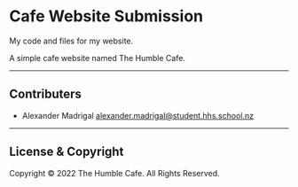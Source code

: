 # Cafe Website Submission

My code and files for my website.

A simple cafe website named The Humble Cafe.

---

## Contributers

- Alexander Madrigal <alexander.madrigal@student.hhs.school.nz>

---

## License & Copyright

Copyright © 2022 The Humble Cafe. All Rights Reserved.
